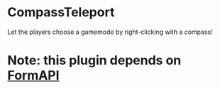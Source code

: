 # CompassTeleport
Let the players choose a gamemode by right-clicking with a compass!
# Note: this plugin depends on [FormAPI](https://github.com/jojoe77777/FormAPI)
